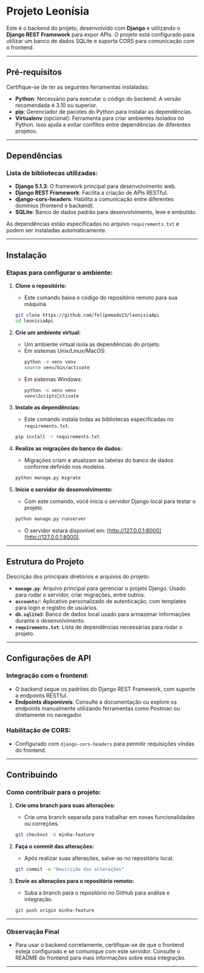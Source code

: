 
# Projeto Leonísia

Este é o backend do projeto, desenvolvido com **Django** e utilizando o **Django REST Framework** para expor APIs. O projeto está configurado para utilizar um banco de dados SQLite e suporta CORS para comunicação com o frontend.

---

## Pré-requisitos

Certifique-se de ter as seguintes ferramentas instaladas:

- **Python**: Necessário para executar o código do backend. A versão recomendada é 3.10 ou superior.
- **pip**: Gerenciador de pacotes do Python para instalar as dependências.
- **Virtualenv** (opcional): Ferramenta para criar ambientes isolados no Python. Isso ajuda a evitar conflitos entre dependências de diferentes projetos.

---

## Dependências

### Lista de bibliotecas utilizadas:
- **Django 5.1.3**: O framework principal para desenvolvimento web.
- **Django REST Framework**: Facilita a criação de APIs RESTful.
- **django-cors-headers**: Habilita a comunicação entre diferentes domínios (frontend e backend).
- **SQLite**: Banco de dados padrão para desenvolvimento, leve e embutido.

As dependências estão especificadas no arquivo `requirements.txt` e podem ser instaladas automaticamente.

---

## Instalação

### Etapas para configurar o ambiente:

1. **Clone o repositório:**
   - Este comando baixa o código do repositório remoto para sua máquina.
   ```bash
   git clone https://github.com/felipemadu13/leonisiaApi
   cd leonisiaApi
   ```

2. **Crie um ambiente virtual:**
   - Um ambiente virtual isola as dependências do projeto.
   - Em sistemas Unix/Linux/MacOS:
     ```bash
     python -m venv venv
     source venv/bin/activate
     ```
   - Em sistemas Windows:
     ```bash
     python -m venv venv
     venv\Scriptsctivate
     ```

3. **Instale as dependências:**
   - Este comando instala todas as bibliotecas especificadas no `requirements.txt`.
   ```bash
   pip install -r requirements.txt
   ```

4. **Realize as migrações do banco de dados:**
   - Migrações criam e atualizam as tabelas do banco de dados conforme definido nos modelos.
   ```bash
   python manage.py migrate
   ```

5. **Inicie o servidor de desenvolvimento:**
   - Com este comando, você inicia o servidor Django local para testar o projeto.
   ```bash
   python manage.py runserver
   ```

   - O servidor estará disponível em: [http://127.0.0.1:8000](http://127.0.0.1:8000).

---

## Estrutura do Projeto

Descrição dos principais diretórios e arquivos do projeto:

- **`manage.py`**: Arquivo principal para gerenciar o projeto Django. Usado para rodar o servidor, criar migrações, entre outros.
- **`accounts/`**: Aplicativo personalizado de autenticação, com templates para login e registro de usuários.
- **`db.sqlite3`**: Banco de dados local usado para armazenar informações durante o desenvolvimento.
- **`requirements.txt`**: Lista de dependências necessárias para rodar o projeto.

---

## Configurações de API

### Integração com o frontend:
- O backend segue os padrões do Django REST Framework, com suporte a endpoints RESTful.
- **Endpoints disponíveis**: Consulte a documentação ou explore os endpoints manualmente utilizando ferramentas como Postman ou diretamente no navegador.

### Habilitação de CORS:
- Configurado com `django-cors-headers` para permitir requisições vindas do frontend.

---

## Contribuindo

### Como contribuir para o projeto:

1. **Crie uma branch para suas alterações:**
   - Crie uma branch separada para trabalhar em novas funcionalidades ou correções.
   ```bash
   git checkout -b minha-feature
   ```

2. **Faça o commit das alterações:**
   - Após realizar suas alterações, salve-as no repositório local.
   ```bash
   git commit -m "Descrição das alterações"
   ```

3. **Envie as alterações para o repositório remoto:**
   - Suba a branch para o repositório no GitHub para análise e integração.
   ```bash
   git push origin minha-feature
   ```

---

### Observação Final

- Para usar o backend corretamente, certifique-se de que o frontend esteja configurado e se comunique com este servidor. Consulte o README do frontend para mais informações sobre essa integração.

---